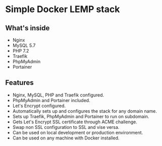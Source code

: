 # Simple Docker LEMP stack

## What's inside
- Nginx
- MySQL 5.7
- PHP 7.2
- Traefik
- PhpMyAdmin
- Portainer


## Features
- Nginx, MySQL, PHP and Traefik configured.
- PhpMyAdmin and Portainer included.
- Let's Encrypt configured.
- Automatically sets up and configures the stack for any domain name.
- Sets up Traefik, PhpMyAdmin and Portainer to run on subdomain.
- Gets Let's Encrypt SSL certificate through ACME challenge.
- Swap non SSL configuration to SSL and vise versa.
- Can be used on local development or production environment.
- Can be used on any machine with Docker installed.
